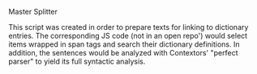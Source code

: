 Master Splitter

This script was created in order to prepare texts for linking to dictionary entries. The corresponding JS code (not in an open repo') would select items wrapped in span tags and search their dictionary definitions. In addition, the sentences would be analyzed with Contextors' "perfect parser" to yield its full syntactic analysis. 
